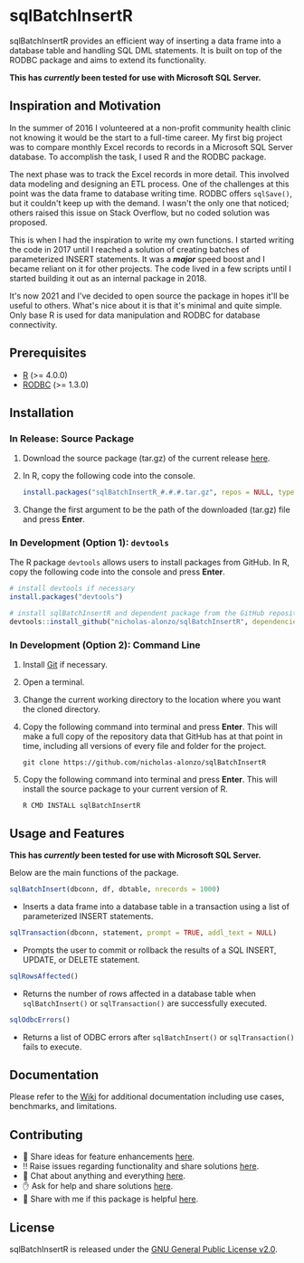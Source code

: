 # sqlBatchInsertR

sqlBatchInsertR provides an efficient way of inserting a data frame into a database table and handling SQL DML statements. It is built on top of the RODBC package and aims to extend its functionality.

__This has *currently* been tested for use with Microsoft SQL Server.__

## Inspiration and Motivation

In the summer of 2016 I volunteered at a non-profit community health clinic not knowing it would be the start to a full-time career. My first big project was to compare monthly Excel records to records in a Microsoft SQL Server database. To accomplish the task, I used R and the RODBC package. 

The next phase was to track the Excel records in more detail. This involved data modeling and designing an ETL process. One of the challenges at this point was the data frame to database writing time. RODBC offers ```sqlSave()```, but it couldn't keep up with the demand. I wasn't the only one that noticed; others raised this issue on Stack Overflow, but no coded solution was proposed.

This is when I had the inspiration to write my own functions. I started writing the code in 2017 until I reached a solution of creating batches of parameterized INSERT statements. It was a *__major__* speed boost and I became reliant on it for other projects. The code lived in a few scripts until I started building it out as an internal package in 2018.

It's now 2021 and I've decided to open source the package in hopes it'll be useful to others. What's nice about it is that it's minimal and quite simple. Only base R is used for data manipulation and RODBC for database connectivity.
 
## Prerequisites

- [R](https://cloud.r-project.org/) (>= 4.0.0)
- [RODBC](https://cran.r-project.org/web/packages/RODBC/) (>= 1.3.0)

## Installation

### In Release: Source Package

1. Download the source package (tar.gz) of the current release [here](https://github.com/nicholas-alonzo/sqlBatchInsertR/releases).

2. In R, copy the following code into the console. 

	```r
	install.packages("sqlBatchInsertR_#.#.#.tar.gz", repos = NULL, type = "source", dependencies = TRUE)
	```
3. Change the first argument to be the path of the downloaded (tar.gz) file and press __Enter__.

### In Development (Option 1): `devtools` 

The R package `devtools` allows users to install packages from GitHub. In R, copy the following code into the console and press __Enter__.

```r
# install devtools if necessary
install.packages("devtools")

# install sqlBatchInsertR and dependent package from the GitHub repository
devtools::install_github("nicholas-alonzo/sqlBatchInsertR", dependencies = TRUE)
```

### In Development (Option 2): Command Line

1. Install [Git](http://git-scm.com/downloads) if necessary.

2. Open a terminal.

3. Change the current working directory to the location where you want the cloned directory.

4. Copy the following command into terminal and press __Enter__. This will make a full copy of the repository data that GitHub has at that point in time, including all versions of every file and folder for the project.
 
	```
	git clone https://github.com/nicholas-alonzo/sqlBatchInsertR
	```

5. Copy the following command into terminal and press __Enter__. This will install the source package to your current version of R.
 
	```
	R CMD INSTALL sqlBatchInsertR
	```

## Usage and Features

__This has *currently* been tested for use with Microsoft SQL Server.__

Below are the main functions of the package. 

```r
sqlBatchInsert(dbconn, df, dbtable, nrecords = 1000)
```
- Inserts a data frame into a database table in a transaction using a list of parameterized INSERT statements.

```r
sqlTransaction(dbconn, statement, prompt = TRUE, addl_text = NULL)
```
- Prompts the user to commit or rollback the results of a SQL INSERT, UPDATE, or DELETE statement.

```r
sqlRowsAffected()
```
- Returns the number of rows affected in a database table when ```sqlBatchInsert()``` or ```sqlTransaction()``` are successfully executed.

```r
sqlOdbcErrors()
```
- Returns a list of ODBC errors after ```sqlBatchInsert()``` or ```sqlTransaction()``` fails to execute.

## Documentation

Please refer to the
[Wiki](https://github.com/nicholas-alonzo/sqlBatchInsertR/wiki) for additional documentation including use cases, benchmarks, and limitations.

## Contributing

- 🦾 Share ideas for feature enhancements [here](https://github.com/nicholas-alonzo/sqlBatchInsertR/discussions/categories/enhancements). 
- ‼️ Raise issues regarding functionality and share solutions [here](https://github.com/nicholas-alonzo/sqlBatchInsertR/discussions/categories/issues).
- 📓 Chat about anything and everything [here](https://github.com/nicholas-alonzo/sqlBatchInsertR/discussions/categories/general).
- ✋ Ask for help and share solutions [here](https://github.com/nicholas-alonzo/sqlBatchInsertR/discussions/categories/help).
- 💌 Share with me if this package is helpful [here](https://github.com/nicholas-alonzo/sqlBatchInsertR/discussions/categories/kind-words).

## License
sqlBatchInsertR is released under the [GNU General Public License v2.0](https://github.com/nicholas-alonzo/sqlBatchInsertR/blob/main/LICENSE).
